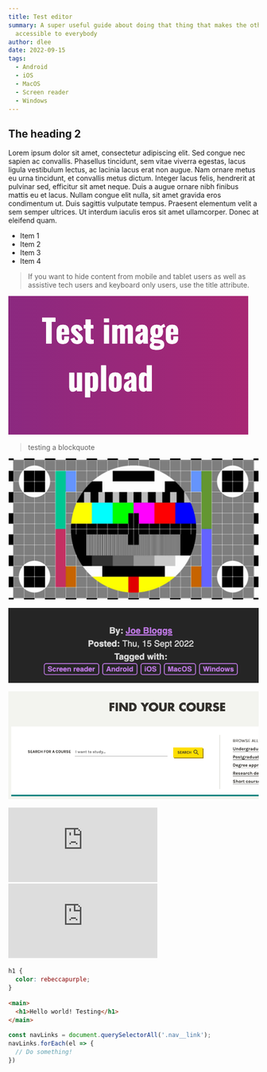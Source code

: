 ```yaml
---
title: Test editor
summary: A super useful guide about doing that thing that makes the other thing
  accessible to everybody
author: dlee
date: 2022-09-15
tags:
  - Android
  - iOS
  - MacOS
  - Screen reader
  - Windows
---
```

## The heading 2

Lorem ipsum dolor sit amet, consectetur adipiscing elit. Sed congue nec sapien ac convallis. Phasellus tincidunt, sem vitae viverra egestas, lacus ligula vestibulum lectus, ac lacinia lacus erat non augue. Nam ornare metus eu urna tincidunt, et convallis metus dictum. Integer lacus felis, hendrerit at pulvinar sed, efficitur sit amet neque. Duis a augue ornare nibh finibus mattis eu et lacus. Nullam congue elit nulla, sit amet gravida eros condimentum ut. Duis sagittis vulputate tempus. Praesent elementum velit a sem semper ultrices. Ut interdum iaculis eros sit amet ullamcorper. Donec at eleifend quam.

* Item 1
* Item 2
* Item 3
* Item 4

<blockquote>If you want to hide content from mobile and tablet users as well as assistive tech users and keyboard only users, use the title attribute.</blockquote>

![test](../src/img/screenshot-2022-10-04-at-10.41.38.png)

> t﻿esting a blockquote

![This is the alt](./src/img/test.jpeg)

![This is the alt](./src/img/test-small.png)

![This is the alt](./src/img/test-medium.png)

<iframe scrolling="no" title="Embed test" src="https://codepen.io/Daz079/embed/QWrMbeE?default-tab=html%2Cresult" frameborder="no" loading="lazy" allowtransparency="true" allowfullscreen="true">
  See the Pen <a href="https://codepen.io/Daz079/pen/QWrMbeE">
  Embed test</a> by Darren Lee (<a href="https://codepen.io/Daz079">@Daz079</a>)
  on <a href="https://codepen.io">CodePen</a>.
</iframe>

<iframe src="https://www.youtube.com/embed/47xUOrT2OMY" title="YouTube video player" frameborder="0" allow="accelerometer; autoplay; clipboard-write; encrypted-media; gyroscope; picture-in-picture" allowfullscreen></iframe>

```css
h1 { 
  color: rebeccapurple;
}
```

```html
<main>
  <h1>Hello world! Testing</h1>
</main>
```

```js
const navLinks = document.querySelectorAll('.nav__link');
navLinks.forEach(el => {
  // Do something!
})
```
